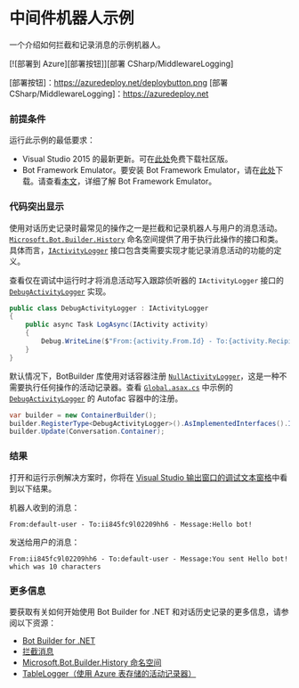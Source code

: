 ﻿# 中间件机器人示例

一个介绍如何拦截和记录消息的示例机器人。

[![部署到 Azure][部署按钮]][部署 CSharp/MiddlewareLogging]

[部署按钮]：https://azuredeploy.net/deploybutton.png
[部署 CSharp/MiddlewareLogging]：https://azuredeploy.net

### 前提条件

运行此示例的最低要求：
* Visual Studio 2015 的最新更新。可在[此处](http://www.visualstudio.com)免费下载社区版。
* Bot Framework Emulator。要安装 Bot Framework Emulator，请在[此处](https://emulator.botframework.com/)下载。请查看[本文](https://github.com/microsoft/botframework-emulator/wiki/Getting-Started)，详细了解 Bot Framework Emulator。

### 代码突出显示

使用对话历史记录时最常见的操作之一是拦截和记录机器人与用户的消息活动。[`Microsoft.Bot.Builder.History`](https://github.com/Microsoft/BotBuilder/tree/master/CSharp/Library/Microsoft.Bot.Builder.History) 命名空间提供了用于执行此操作的接口和类。具体而言，[`IActivityLogger`](https://github.com/Microsoft/BotBuilder/blob/master/CSharp/Library/Microsoft.Bot.Builder/Dialogs/IActivityLogger.cs) 接口包含类需要实现才能记录消息活动的功能的定义。

查看仅在调试中运行时才将消息活动写入跟踪侦听器的 `IActivityLogger` 接口的 [`DebugActivityLogger`](DebugActivityLogger.cs) 实现。

````C#
public class DebugActivityLogger : IActivityLogger
{
    public async Task LogAsync(IActivity activity)
    {
        Debug.WriteLine($"From:{activity.From.Id} - To:{activity.Recipient.Id} - Message:{activity.AsMessageActivity()?.Text}");
    }
}
````

默认情况下，BotBuilder 库使用对话容器注册 [`NullActivityLogger`](https://github.com/Microsoft/BotBuilder/blob/master/CSharp/Library/Microsoft.Bot.Builder/Dialogs/IActivityLogger.cs#L81)，这是一种不需要执行任何操作的活动记录器。查看 [`Global.asax.cs`](Global.asax.cs#L11-L13) 中示例的 [`DebugActivityLogger`](DebugActivityLogger.cs) 的 Autofac 容器中的注册。

````C#
var builder = new ContainerBuilder();
builder.RegisterType<DebugActivityLogger>().AsImplementedInterfaces().InstancePerDependency();
builder.Update(Conversation.Container);
````

### 结果

打开和运行示例解决方案时，你将在 [Visual Studio 输出窗口的调试文本窗格](https://blogs.msdn.microsoft.com/visualstudioalm/2015/02/09/the-output-window-while-debugging-with-visual-studio/)中看到以下结果。

机器人收到的消息：
````
From:default-user - To:ii845fc9l02209hh6 - Message:Hello bot!
````

发送给用户的消息：
````
From:ii845fc9l02209hh6 - To:default-user - Message:You sent Hello bot! which was 10 characters
````

### 更多信息

要获取有关如何开始使用 Bot Builder for .NET 和对话历史记录的更多信息，请参阅以下资源：

* [Bot Builder for .NET](https://docs.microsoft.com/zh-cn/bot-framework/dotnet/)
* [拦截消息](https://docs.microsoft.com/zh-cn/bot-framework/dotnet/bot-builder-dotnet-middleware)
* [Microsoft.Bot.Builder.History 命名空间](https://docs.botframework.com/zh-cn/csharp/builder/sdkreference/dc/dc6/namespace_microsoft_1_1_bot_1_1_builder_1_1_history.html)
* [TableLogger（使用 Azure 表存储的活动记录器）](https://github.com/Microsoft/BotBuilder/blob/master/CSharp/Library/Microsoft.Bot.Builder.Azure/TableLogger.cs#L60)